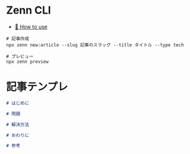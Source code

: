 # Zenn CLI

* [📘 How to use](https://zenn.dev/zenn/articles/zenn-cli-guide)

```
# 記事作成
npx zenn new:article --slug 記事のスラッグ --title タイトル --type tech

# プレビュー
npx zenn preview
```

# 記事テンプレ

```Markdown
# はじめに

# 問題

# 解決方法

# おわりに

# 参考
```
